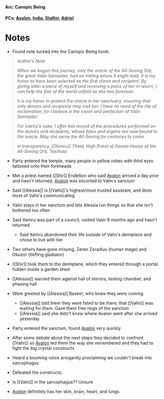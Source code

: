 #### Arc: Canopic Being
#### PCs: [Avalon](PCs/Current/Avalon.md), [India](PCs/Current/India.md), [Stalfor](PCs/Current/Stalfor.md), [Adriel](PCs/Current/Adriel.md)

# Notes
- Found note tucked into the Canopic Being book:
> _Author’s Note_
> 
> _When we began this journey, only the oracle of the All-Seeing Orb, the great Valin Sarnaster, had an inkling where it might lead. It is my honor to have been selected as the first donor and recipient. By giving Valin a piece of myself and receiving a piece of her in return, I can help the fate of the world unfold as she has foreseen._ 
> 
> _It is my honor to protect the oracle in her sanctuary, ensuring that only donors and recipients may visit her. I have no need of the rite of reclamation, for I believe in the vision and perfection of Valin Sarnaster._
> 
> _For clarity's sake, I offer this record of the procedures performed on the donors and recipients, whose fates and organs are now bound to the oracle. May she serve the All-Seeing for centuries to come._
> 
> _In transparency,
> [[Xemru]] Thaal, High Priest of Savras
> House of the All-Seeing Orb, Tashluta_

- Party entered the temple, many people in yellow robes with third eyes tattooed onto their foreheads
- Met a priest named [[Shir]] Endellion who said [Avalon](PCs/Current/Avalon.md) arrived a day prior and hasn't returned, [Avalon](PCs/Current/Avalon.md) was escorted to Valin's sanctum
- Said [[Alessia]] is [[Valin]]'s highest/most trusted assistant, and does most of Valin's communicating
- Valin stays in her sanctum and lets Alessia run things so that she isn't bothered too often
- Said Xemru was part of a council, visited Valin 8 months ago and hasn't returned
	- Said Xemru abandoned their life outside of Valin's demiplane and chose to live with her
- Two others have gone missing, Zeren Zoradius (human mage) and Okuzor (tiefling gladiator)

- [[Shir]] took them to the demiplane, which they entered through a portal hidden inside a garden shed
- [[Alessia]] warned them against hall of mirrors, testing chamber, and phasing hall
- Were greeted by [[Alessia]] Baseer, who knew they were coming
	- [[Alessia]] told them they were fated to be there, that [[Valin]] was waiting for them. Gave them free reign of the sanctum
	- [[Alessia]] said she didn't know where Avalon went after she arrived yesterday

- Party entered the sanctum, found [Avalon](PCs/Current/Avalon.md) very quickly
- After some debate about the next steps they decided to confront [[Valin]] so [Avalon](PCs/Current/Avalon.md) led them the way she remembered and they had to fight the big crystal constructs
- Heard a booming voice arrogantly proclaiming we couldn't break into sarcophagus
- Defeated the constructs.
- Is [[Valin]] in the sarcophagus?? Unsure
- [Avalon](PCs/Current/Avalon.md) definitely has her skin, brain, heart, and lungs